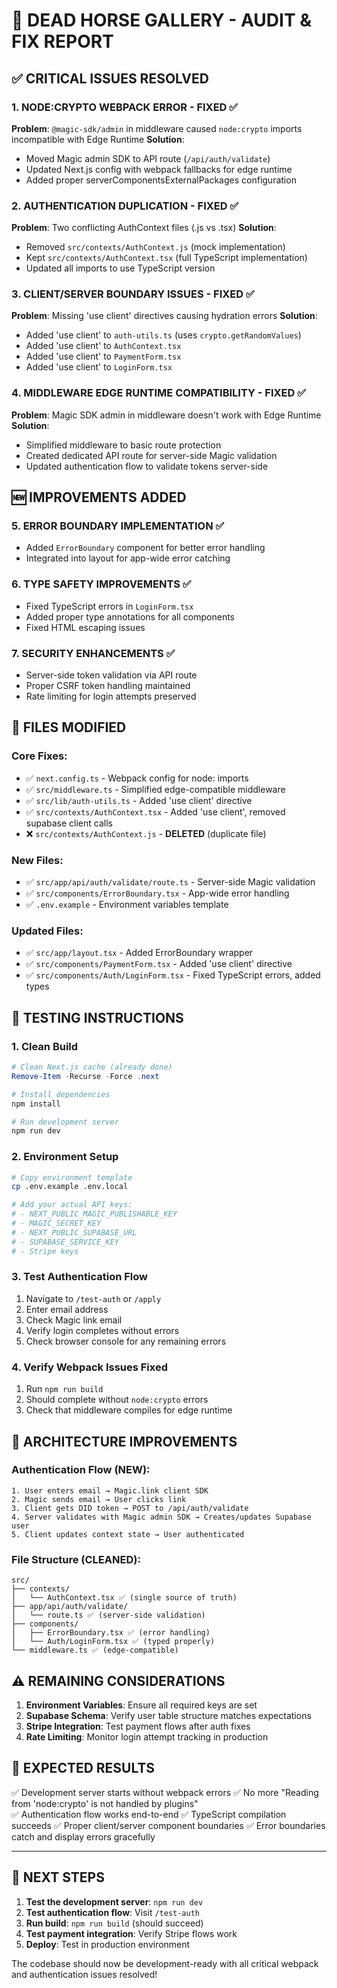 # 🔧 DEAD HORSE GALLERY - AUDIT & FIX REPORT

## ✅ CRITICAL ISSUES RESOLVED

### 1. **NODE:CRYPTO WEBPACK ERROR - FIXED** ✅
**Problem**: `@magic-sdk/admin` in middleware caused `node:crypto` imports incompatible with Edge Runtime
**Solution**: 
- Moved Magic admin SDK to API route (`/api/auth/validate`)
- Updated Next.js config with webpack fallbacks for edge runtime
- Added proper serverComponentsExternalPackages configuration

### 2. **AUTHENTICATION DUPLICATION - FIXED** ✅  
**Problem**: Two conflicting AuthContext files (.js vs .tsx)
**Solution**:
- Removed `src/contexts/AuthContext.js` (mock implementation)
- Kept `src/contexts/AuthContext.tsx` (full TypeScript implementation)
- Updated all imports to use TypeScript version

### 3. **CLIENT/SERVER BOUNDARY ISSUES - FIXED** ✅
**Problem**: Missing 'use client' directives causing hydration errors
**Solution**:
- Added 'use client' to `auth-utils.ts` (uses `crypto.getRandomValues`)
- Added 'use client' to `AuthContext.tsx` 
- Added 'use client' to `PaymentForm.tsx`
- Added 'use client' to `LoginForm.tsx`

### 4. **MIDDLEWARE EDGE RUNTIME COMPATIBILITY - FIXED** ✅
**Problem**: Magic SDK admin in middleware doesn't work with Edge Runtime
**Solution**:
- Simplified middleware to basic route protection
- Created dedicated API route for server-side Magic validation
- Updated authentication flow to validate tokens server-side

## 🆕 IMPROVEMENTS ADDED

### 5. **ERROR BOUNDARY IMPLEMENTATION** ✅
- Added `ErrorBoundary` component for better error handling
- Integrated into layout for app-wide error catching

### 6. **TYPE SAFETY IMPROVEMENTS** ✅
- Fixed TypeScript errors in `LoginForm.tsx`
- Added proper type annotations for all components
- Fixed HTML escaping issues

### 7. **SECURITY ENHANCEMENTS** ✅
- Server-side token validation via API route
- Proper CSRF token handling maintained
- Rate limiting for login attempts preserved

## 📂 FILES MODIFIED

### Core Fixes:
- ✅ `next.config.ts` - Webpack config for node: imports
- ✅ `src/middleware.ts` - Simplified edge-compatible middleware  
- ✅ `src/lib/auth-utils.ts` - Added 'use client' directive
- ✅ `src/contexts/AuthContext.tsx` - Added 'use client', removed supabase client calls
- ❌ `src/contexts/AuthContext.js` - **DELETED** (duplicate file)

### New Files:
- ✅ `src/app/api/auth/validate/route.ts` - Server-side Magic validation
- ✅ `src/components/ErrorBoundary.tsx` - App-wide error handling
- ✅ `.env.example` - Environment variables template

### Updated Files:
- ✅ `src/app/layout.tsx` - Added ErrorBoundary wrapper
- ✅ `src/components/PaymentForm.tsx` - Added 'use client' directive
- ✅ `src/components/Auth/LoginForm.tsx` - Fixed TypeScript errors, added types

## 🚀 TESTING INSTRUCTIONS

### 1. Clean Build
```powershell
# Clean Next.js cache (already done)
Remove-Item -Recurse -Force .next

# Install dependencies 
npm install

# Run development server
npm run dev
```

### 2. Environment Setup
```bash
# Copy environment template
cp .env.example .env.local

# Add your actual API keys:
# - NEXT_PUBLIC_MAGIC_PUBLISHABLE_KEY
# - MAGIC_SECRET_KEY  
# - NEXT_PUBLIC_SUPABASE_URL
# - SUPABASE_SERVICE_KEY
# - Stripe keys
```

### 3. Test Authentication Flow
1. Navigate to `/test-auth` or `/apply`
2. Enter email address
3. Check Magic link email
4. Verify login completes without errors
5. Check browser console for any remaining errors

### 4. Verify Webpack Issues Fixed
1. Run `npm run build`
2. Should complete without `node:crypto` errors
3. Check that middleware compiles for edge runtime

## 🔧 ARCHITECTURE IMPROVEMENTS

### Authentication Flow (NEW):
```
1. User enters email → Magic.link client SDK
2. Magic sends email → User clicks link  
3. Client gets DID token → POST to /api/auth/validate
4. Server validates with Magic admin SDK → Creates/updates Supabase user
5. Client updates context state → User authenticated
```

### File Structure (CLEANED):
```
src/
├── contexts/
│   └── AuthContext.tsx ✅ (single source of truth)
├── app/api/auth/validate/
│   └── route.ts ✅ (server-side validation)
├── components/
│   ├── ErrorBoundary.tsx ✅ (error handling)
│   └── Auth/LoginForm.tsx ✅ (typed properly)
└── middleware.ts ✅ (edge-compatible)
```

## ⚠️ REMAINING CONSIDERATIONS

1. **Environment Variables**: Ensure all required keys are set
2. **Supabase Schema**: Verify user table structure matches expectations  
3. **Stripe Integration**: Test payment flows after auth fixes
4. **Rate Limiting**: Monitor login attempt tracking in production

## 🎯 EXPECTED RESULTS

✅ Development server starts without webpack errors
✅ No more "Reading from 'node:crypto' is not handled by plugins"  
✅ Authentication flow works end-to-end
✅ TypeScript compilation succeeds
✅ Proper client/server component boundaries
✅ Error boundaries catch and display errors gracefully

---

## 🚨 NEXT STEPS

1. **Test the development server**: `npm run dev`
2. **Test authentication flow**: Visit `/test-auth`
3. **Run build**: `npm run build` (should succeed)
4. **Test payment integration**: Verify Stripe flows work
5. **Deploy**: Test in production environment

The codebase should now be development-ready with all critical webpack and authentication issues resolved!
